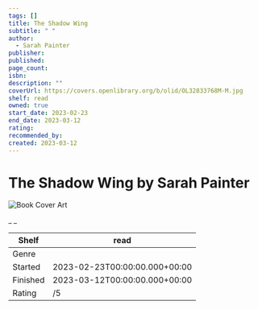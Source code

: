 ```yaml
---
tags: []
title: The Shadow Wing
subtitle: " "
author:
  - Sarah Painter
publisher:
published:
page_count:
isbn:
description: ""
coverUrl: https://covers.openlibrary.org/b/olid/OL32833768M-M.jpg
shelf: read
owned: true
start_date: 2023-02-23
end_date: 2023-03-12
rating:
recommended_by:
created: 2023-03-12
---
```


# The Shadow Wing by Sarah Painter

![Book Cover Art](https://covers.openlibrary.org/b/olid/OL32833768M-M.jpg)

_ _

| Shelf | read |
| --- | --- |
| Genre |  |
| Started | 2023-02-23T00:00:00.000+00:00 |
| Finished | 2023-03-12T00:00:00.000+00:00 |
| Rating | /5 |

